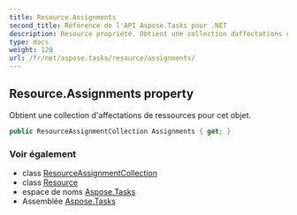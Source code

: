 ```yaml
---
title: Resource.Assignments
second_title: Référence de l'API Aspose.Tasks pour .NET
description: Resource propriété. Obtient une collection daffectations de ressources pour cet objet.
type: docs
weight: 120
url: /fr/net/aspose.tasks/resource/assignments/
---
```

## Resource.Assignments property

Obtient une collection d'affectations de ressources pour cet objet.

```csharp
public ResourceAssignmentCollection Assignments { get; }
```

### Voir également

* class [ResourceAssignmentCollection](../../resourceassignmentcollection/)
* class [Resource](../)
* espace de noms [Aspose.Tasks](../../resource/)
* Assemblée [Aspose.Tasks](../../../)


